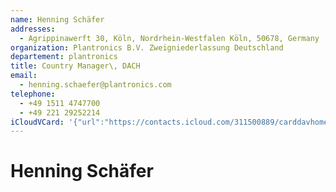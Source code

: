 ```yaml
---
name: Henning Schäfer
addresses:
  - Agrippinawerft 30, Köln, Nordrhein-Westfalen Köln, 50678, Germany
organization: Plantronics B.V. Zweigniederlassung Deutschland
departement: plantronics
title: Country Manager\, DACH
email:
  - henning.schaefer@plantronics.com
telephone:
  - +49 1511 4747700
  - +49 221 29252214
iCloudVCard: '{"url":"https://contacts.icloud.com/311500889/carddavhome/card/A0ADE1E3-313B-4637-ADD5-69A5C2719531.vcf","etag":"\"kmfhav9c\"","data":"BEGIN:VCARD\r\nVERSION:3.0\r\nFN:\r\nN:Schäfer;Henning;;;\r\nUID:C7C9D8D9-5C23-4684-973E-37D80F57B614\r\nADR:;;Agrippinawerft 30;Köln;Nordrhein-Westfalen Köln;50678;Germany;\r\nPRODID:-//Apple Inc.//iOS 10.2.1//EN\r\nREV:2025-04-03T22:16:50Z\r\nORG:Plantronics B.V. Zweigniederlassung Deutschland;plantronics\r\nTITLE:Country Manager\\, DACH\r\nEMAIL:henning.schaefer@plantronics.com\r\nTEL:+49 1511 4747700\r\nTEL:+49 221 29252214\r\nitem1.X-ABADR:DE\r\nEND:VCARD"}'
---
```

# Henning Schäfer